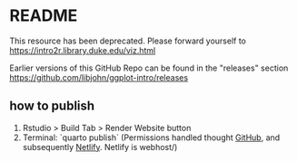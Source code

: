 # README

<!-- badges: start -->

<!-- badges: end -->

This resource has been deprecated. Please forward yourself to https://intro2r.library.duke.edu/viz.html

Earlier versions of this GitHub Repo can be found in the "releases" section https://github.com/libjohn/ggplot-intro/releases

## how to publish

1.  Rstudio \> Build Tab \> Render Website button
2.  Terminal: \`quarto publish\` (Permissions handled thought [GitHub](https://github.com/libjohn/ggplot-intro), and subsequently [Netlify](https://app.netlify.com/sites/ggplot-rfun/overview). Netlify is webhost/)
